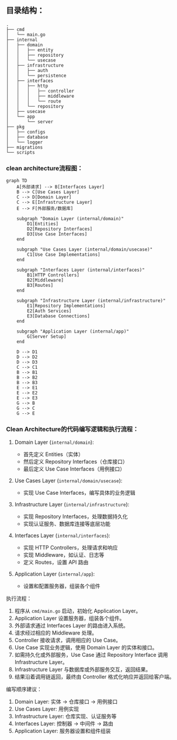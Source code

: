 ## 目录结构：

```
.
├── cmd
│   └── main.go
├── internal
│   ├── domain
│   │   ├── entity
│   │   ├── repository
│   │   └── usecase
│   ├── infrastructure
│   │   ├── auth
│   │   └── persistence
│   ├── interfaces
│   │   ├── http
│   │   │   ├── controller
│   │   │   ├── middleware
│   │   │   └── route
│   │   └── repository
│   ├── usecase
│   └── app
│       └── server
├── pkg
│   ├── configs
│   ├── database
│   └── logger
├── migrations
└── scripts
```

### clean architecture流程图：

```mermaid
graph TD
    A[外部请求] --> B[Interfaces Layer]
    B --> C[Use Cases Layer]
    C --> D[Domain Layer]
    C --> E[Infrastructure Layer]
    E --> F[外部服务/数据库]

    subgraph "Domain Layer (internal/domain)"
        D1[Entities]
        D2[Repository Interfaces]
        D3[Use Case Interfaces]
    end

    subgraph "Use Cases Layer (internal/domain/usecase)"
        C1[Use Case Implementations]
    end

    subgraph "Interfaces Layer (internal/interfaces)"
        B1[HTTP Controllers]
        B2[Middleware]
        B3[Routes]
    end

    subgraph "Infrastructure Layer (internal/infrastructure)"
        E1[Repository Implementations]
        E2[Auth Services]
        E3[Database Connections]
    end

    subgraph "Application Layer (internal/app)"
        G[Server Setup]
    end

    D --> D1
    D --> D2
    D --> D3
    C --> C1
    B --> B1
    B --> B2
    B --> B3
    E --> E1
    E --> E2
    E --> E3
    G --> B
    G --> C
    G --> E
```

### Clean Architecture的代码编写逻辑和执行流程：

1. Domain Layer (`internal/domain`):
   - 首先定义 Entities（实体）
   - 然后定义 Repository Interfaces（仓库接口）
   - 最后定义 Use Case Interfaces（用例接口）

2. Use Cases Layer (`internal/domain/usecase`):
   - 实现 Use Case Interfaces，编写具体的业务逻辑

3. Infrastructure Layer (`internal/infrastructure`):
   - 实现 Repository Interfaces，处理数据持久化
   - 实现认证服务、数据库连接等底层功能

4. Interfaces Layer (`internal/interfaces`):
   - 实现 HTTP Controllers，处理请求和响应
   - 实现 Middleware，如认证、日志等
   - 定义 Routes，设置 API 路由

5. Application Layer (`internal/app`):
   - 设置和配置服务器，组装各个组件

执行流程：

1. 程序从 `cmd/main.go` 启动，初始化 Application Layer。
2. Application Layer 设置服务器，组装各个组件。
3. 外部请求通过 Interfaces Layer 的路由进入系统。
4. 请求经过相应的 Middleware 处理。
5. Controller 接收请求，调用相应的 Use Case。
6. Use Case 实现业务逻辑，使用 Domain Layer 的实体和接口。
7. 如需持久化或外部服务，Use Case 通过 Repository Interface 调用 Infrastructure Layer。
8. Infrastructure Layer 与数据库或外部服务交互，返回结果。
9. 结果沿着调用链返回，最终由 Controller 格式化响应并返回给客户端。

编写顺序建议：

1. Domain Layer: 实体 -> 仓库接口 -> 用例接口
2. Use Cases Layer: 用例实现
3. Infrastructure Layer: 仓库实现、认证服务等
4. Interfaces Layer: 控制器 -> 中间件 -> 路由
5. Application Layer: 服务器设置和组件组装
